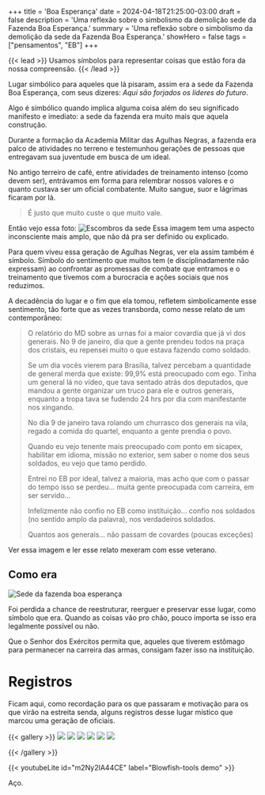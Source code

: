 +++
title = 'Boa Esperança'
date = 2024-04-18T21:25:00-03:00
draft = false
description = 'Uma reflexão sobre o simbolismo da demolição sede da Fazenda Boa Esperança.'
summary = 'Uma reflexão sobre o simbolismo da demolição da sede da Fazenda Boa Esperança.'
showHero = false
tags = ["pensamentos", "EB"]
+++

{{< lead >}}
Usamos símbolos para representar coisas que estão fora da nossa compreensão.
{{< /lead >}}

Lugar simbólico para aqueles que lá pisaram, assim era a sede da Fazenda Boa Esperança, com seus dizeres: *Aqui são forjados os líderes do futuro*.

Algo é simbólico quando implica alguma coisa além do seu significado manifesto e imediato: a sede da fazenda era muito mais que aquela construção.

Durante a formação da Academia Militar das Agulhas Negras, a fazenda era palco
de atividades no terreno e testemunhou gerações de pessoas que entregavam sua juventude em busca de um ideal.

No antigo terreiro de café, entre atividades de treinamento intenso (como devem ser), entrávamos em forma 
para relembrar nossos valores e o quanto custava ser um oficial combatente. Muito sangue, suor e lágrimas ficaram por lá.
> É justo que muito custe o que muito vale.

Então vejo essa foto:
![Escombros da sede](gallery/escombros.jpg "Escombros do que sobrou da sede da Fazenda Boa Esperança")
Essa imagem tem uma aspecto inconsciente mais amplo, que não dá pra
ser definido ou explicado.

Para quem viveu essa geração de Agulhas Negras, ver ela assim também é símbolo.
Símbolo do sentimento que muitos tem (e disciplinadamente não expressam) ao confrontar as promessas de combate que entramos e o treinamento que tivemos com a burocracia e ações sociais que nos reduzimos.

A decadência do lugar e o fim que ela tomou, refletem simbolicamente esse sentimento, tão forte que as vezes transborda, como nesse relato de um contemporâneo:

>O relatório do MD sobre as urnas foi a maior covardia que já vi dos generais.
>No 9 de janeiro, dia que a gente prendeu todos na praça dos cristais, eu repensei muito o que estava fazendo como soldado.
>
>Se um dia vocês vierem para Brasília, talvez percebam a quantidade de general merda que existe: 99,9% está preocupado com ego.
>Tinha um general lá no vídeo, que tava sentado atrás dos deputados, que mandou a gente organizar um truco para ele e outros generais, enquanto a tropa tava se fudendo 24 hrs por dia com manifestante nos xingando.
>
>No dia 9 de janeiro tava rolando um churrasco dos generais na vila, regado a comida do quartel, enquanto a gente prendia o povo.
>
>Quando eu vejo tenente mais preocupado com ponto em sicapex, habilitar em idioma, missão no exterior, sem saber o nome dos seus soldados, eu vejo que tamo perdido.
>
>Entrei no EB por ideal, talvez a maioria, mas acho que com o passar do tempo isso se perdeu… muita gente preocupada com carreira, em ser servido…
>
>Infelizmente não confio no EB como instituição… confio nos soldados (no sentido amplo da palavra), nos verdadeiros soldados.
>
>Quantos aos generais… não passam de covardes (poucas exceções)

Ver essa imagem e ler esse relato mexeram com esse veterano.

## Como era
![Sede da fazenda boa esperança](gallery/boa-esperanca.jpg "Símbolo do nosso curso")


Foi perdida a chance de reestruturar, reerguer e preservar esse lugar, como símbolo que era. Quando as coisas vão pro chão, pouco importa se isso era legalmente possível ou não.

Que o Senhor dos Exércitos permita que, aqueles que tiverem estômago para permanecer na carreira das armas, consigam fazer isso na instituição.

# Registros
Ficam aqui, como recordação para os que passaram e motivação para os que virão na estreita senda, alguns registros desse lugar místico que marcou uma geração de oficiais.

{{< gallery >}}
  <img src="gallery/sede-1.jpg" class="grid-w50 md:grid-w33 xl:grid-w25" />
  <img src="gallery/sede-2.jpg" class="grid-w50 md:grid-w33 xl:grid-w25" />
  <img src="gallery/sede-3.jpg" class="grid-w50 md:grid-w33 xl:grid-w25" />
  <img src="gallery/sede-4.jpg" class="grid-w50 md:grid-w33 xl:grid-w25" />
  <img src="gallery/barracas.jpg" class="grid-w50 md:grid-w33 xl:grid-w25" />
  <img src="gallery/vista-porteira.jpg" class="grid-w50 md:grid-w33 xl:grid-w25" />
  
{{< /gallery >}}

{{< youtubeLite id="m2Ny2IA44CE" label="Blowfish-tools demo" >}}

Aço.